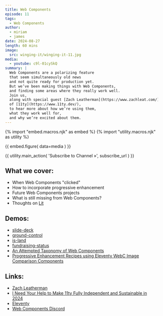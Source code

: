 ```yaml
---
title: Web Components
episode: 11
tags:
  - Web Components
author:
  - miriam
  - james
date: 2024-08-27
length: 60 mins
image:
  src: winging-it/winging-it-11.jpg
media:
  - youtube: c9l-01cySkQ
summary: |
  Web Components are a polarizing feature
  that seem simultaneously old news
  and not quite ready for production yet.
  But we’ve been making things with Web Components,
  and finding some areas where they really work well.
  Join us,
  along with special guest [Zach Leatherman](https://www.zachleat.com/)
  of [11ty](https://www.11ty.dev/),
  to hear more about how we’re using them,
  what they work well for,
  and why we’re excited about them.
---
```


{% import "embed.macros.njk" as embed %}
{% import "utility.macros.njk" as utility %}

{{ embed.figure(
  data=media
) }}

{{ utility.main_action(
  'Subscribe to Channel »',
  subscribe_url
) }}

## What we cover:

- When Web Components "clicked"
- How to incorporate progressive enhancement
- Future Web Components projects
- What is still missing from Web Components?
- Thoughts on [Lit](https://lit.dev/)

## Demos:

- [slide-deck](https://github.com/oddbird/slide-deck/)
- [ground-control](https://github.com/mirisuzanne/ground-control)
- [is-land](https://github.com/11ty/is-land)
- [fundraising-status](https://github.com/zachleat/fundraising-status)
- [An Attempted Taxonomy of Web Components](https://www.zachleat.com/web/a-taxonomy-of-web-component-types/)
- [Progressive Enhancement Recipes using Eleventy WebC Image Comparison Components](https://demo-webc-image-compare.netlify.app/)

## Links:

- [Zach Leatherman](https://www.zachleat.com/)
- [I Need Your Help to Make 11ty Fully Independent and Sustainable in 2024](https://www.zachleat.com/web/independent-sustainable-11ty/)
- [Eleventy](https://www.11ty.dev/)
- [Web Components Discord](https://discord.com/channels/767813449048260658/767813449048260661/1275219476429930619)
